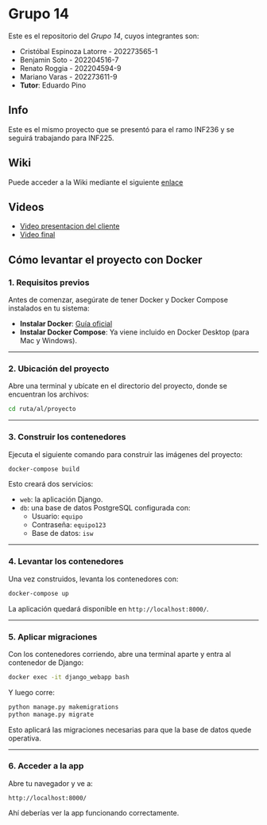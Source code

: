 # Grupo 14

Este es el repositorio del *Grupo 14*, cuyos integrantes son:
* Cristóbal Espinoza Latorre - 202273565-1
* Benjamin Soto              - 202204516-7
* Renato Roggia              - 202204594-9
* Mariano Varas              - 202273611-9
* **Tutor**: Eduardo Pino 


## Info

Este es el mismo proyecto que se presentó para el ramo INF236 y se seguirá trabajando para INF225.

## Wiki
Puede acceder a la Wiki mediante el siguiente [enlace](https://gitlab.com/analisis-y-dise-o-de-software/Vigifia/-/wikis/home)

## Videos

* [Video presentacion del cliente](https://www.youtube.com/watch?v=abJau21SDIk)
* [Video final](https://www.youtube.com/watch?v=tYey6C8v0t0)



## Cómo levantar el proyecto con Docker

### 1. Requisitos previos
Antes de comenzar, asegúrate de tener Docker y Docker Compose instalados en tu sistema:

- **Instalar Docker**: [Guía oficial](https://docs.docker.com/engine/install/)
- **Instalar Docker Compose**: Ya viene incluido en Docker Desktop (para Mac y Windows).

---

### 2. Ubicación del proyecto
Abre una terminal y ubícate en el directorio del proyecto, donde se encuentran los archivos:

```bash
cd ruta/al/proyecto
```

---

### 3. Construir los contenedores
Ejecuta el siguiente comando para construir las imágenes del proyecto:

```bash
docker-compose build
```

Esto creará dos servicios:

- `web`: la aplicación Django.
- `db`: una base de datos PostgreSQL configurada con:
  - Usuario: `equipo`
  - Contraseña: `equipo123`
  - Base de datos: `isw`

---

### 4. Levantar los contenedores
Una vez construidos, levanta los contenedores con:

```bash
docker-compose up
```

La aplicación quedará disponible en `http://localhost:8000/`.

---

### 5. Aplicar migraciones
Con los contenedores corriendo, abre una terminal aparte y entra al contenedor de Django:

```bash
docker exec -it django_webapp bash
```

Y luego corre:

```bash
python manage.py makemigrations
python manage.py migrate
```

Esto aplicará las migraciones necesarias para que la base de datos quede operativa.

---

### 6. Acceder a la app
Abre tu navegador y ve a:

```
http://localhost:8000/
```

Ahí deberías ver la app funcionando correctamente.

